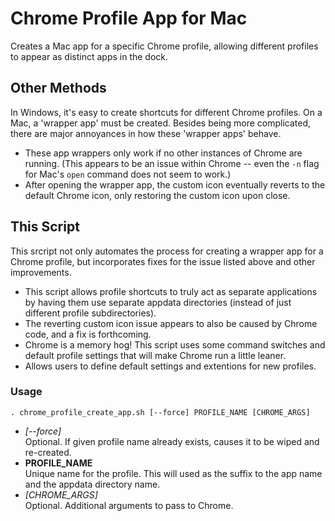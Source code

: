 Chrome Profile App for Mac
===========================

Creates a Mac app for a specific Chrome profile, allowing different profiles to appear as distinct apps in the dock.

## Other Methods

In Windows, it's easy to create shortcuts for different Chrome profiles.  On a Mac, a 'wrapper app' must be created. Besides being more complicated, there are major annoyances in how these 'wrapper apps' behave.

- These app wrappers only work if no other instances of Chrome are running.  (This appears to be an issue within Chrome -- even the `-n` flag for Mac's `open` command does not seem to work.)
- After opening the wrapper app, the custom icon eventually reverts to the default Chrome icon, only restoring the custom icon upon close.

## This Script

This srcript not only automates the process for creating a wrapper app for a Chrome profile, but incorporates fixes for the issue listed above and other improvements. 

- This script allows profile shortcuts to truly act as separate applications by having them use separate appdata directories (instead of just different profile subdirectories).
- The reverting custom icon issue appears to also be caused by Chrome code, and a fix is forthcoming.
 - Chrome is a memory hog! This script uses some command switches and default profile settings that will make Chrome run a little leaner.
 - Allows users to define default settings and extentions for new profiles.
 
### Usage
 
    . chrome_profile_create_app.sh [--force] PROFILE_NAME [CHROME_ARGS]
     
- _[--force]_      
Optional. If given profile name already exists, causes it to be wiped and re-created.
- __PROFILE_NAME__  
Unique name for the profile.  This will used as the suffix to the app name and the appdata directory name.
- _[CHROME_ARGS]_  
Optional. Additional arguments to pass to Chrome.
